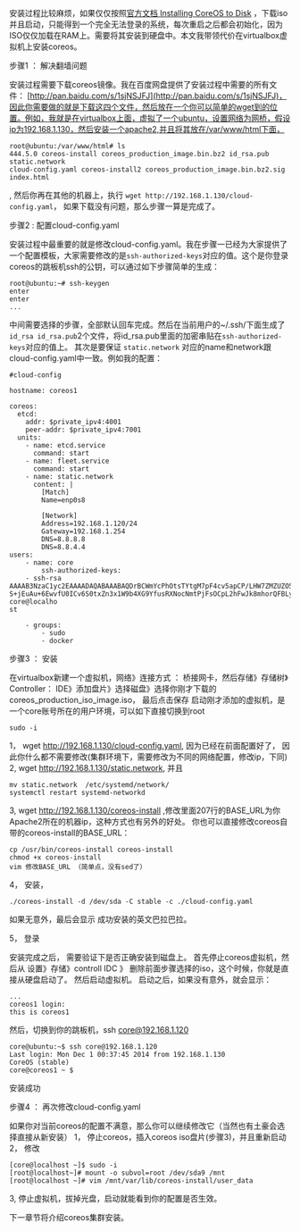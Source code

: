 安装过程比较麻烦，如果仅仅按照[官方文档 Installing CoreOS to Disk](https://coreos.com/docs/running-coreos/bare-metal/installing-to-disk/) ，下载iso并且启动，只能得到一个完全无法登录的系统，每次重启之后都会初始化，因为ISO仅仅加载在RAM上。需要将其安装到硬盘中。本文我带领代价在virtualbox虚拟机上安装coreos。

步骤1 ： 解决翻墙问题
       
安装过程需要下载coreos镜像。我在百度网盘提供了安装过程中需要的所有文件： [http://pan.baidu.com/s/1sjNSJFJ](http://pan.baidu.com/s/1sjNSJFJ)，因此你需要做的就是下载这四个文件，然后放在一个你可以简单的wget到的位置。例如，我就是在virtualbox上面，虚拟了一个ubuntu，设置网络为网桥，假设ip为192.168.1.130，然后安装一个apache2,并且将其放在/var/www/html下面，
```
root@ubuntu:/var/www/html# ls 
444.5.0 coreos-install coreos_production_image.bin.bz2 id_rsa.pub static.network 
cloud-config.yaml coreos-install2 coreos_production_image.bin.bz2.sig index.html
```
, 然后你再在其他的机器上，执行 `wget http://192.168.1.130/cloud-config.yaml`， 如果下载没有问题，那么步骤一算是完成了。

步骤2 :  配置cloud-config.yaml
    
安装过程中最重要的就是修改cloud-config.yaml。我在步骤一已经为大家提供了一个配置模板，大家需要修改的是`ssh-authorized-keys`对应的值。这个是你登录coreos的跳板机ssh的公钥，可以通过如下步骤简单的生成：
```
root@ubuntu:~# ssh-keygen
enter
enter
...
```
中间需要选择的步骤，全部默认回车完成。然后在当前用户的~/.ssh/下面生成了`id_rsa id_rsa.pub`2个文件，将id_rsa.pub里面的加密串贴在`ssh-authorized-keys`对应的值上。
其次是要保证 `static.network` 对应的name和network跟cloud-config.yaml中一致。例如我的配置：
```
#cloud-config

hostname: coreos1

coreos:
  etcd:
    addr: $private_ipv4:4001
    peer-addr: $private_ipv4:7001
  units:
    - name: etcd.service
      command: start
    - name: fleet.service
      command: start
    - name: static.network
      content: |
        [Match]
        Name=enp0s8

        [Network]
        Address=192.168.1.120/24
        Gateway=192.168.1.254
        DNS=8.8.8.8
        DNS=8.8.4.4
users: 
    - name: core 
        ssh-authorized-keys: 
    - ssh-rsa AAAAB3NzaC1yc2EAAAADAQABAAABAQDrBCWmYcPhOtsTYtgM7pF4cv5apCP/LHW7ZMZUZO5AZHaDG61fXGmgFc5Sy8t9yRV40/QLGE1BcwRiGVxx1ChPRzFB9/qSzxyzfErt0WGys44ly/d1KvKFNEhZif0hMtKcfGwntI8pILeaRX8pDK6Vct2u3oabPgvFZJZUUCcjv4Sf8ROjV9E8BVjtQNv7iNwgsDEP+Sgdhq/bsR+Nhcp6VX49rbT 
S+jEuAu+6EwvfU0ICv6S0txZn3x1W9b4XG9YfusRXNocNmtPjFsOCpL2hFwJk8mhorQFBLymOttzNcsW6WxuPyLScAbbrQBmgf/ej8GWw61fwKWba77acBNFt core@localho 
st 

    - groups: 
        - sudo 
        - docker
```

步骤3 ： 安装

在virtualbox新建一个虚拟机，网络》连接方式 ： 桥接网卡，然后存储》存储树》Controller： IDE》添加盘片》选择磁盘》选择你刚才下载的coreos_production_iso_image.iso， 最后点击保存
启动刚才添加的虚拟机，是一个core账号所在的用户环境，可以如下直接切换到root
```
sudo -i 
``` 
1， wget http://192.168.1.130/cloud-config.yaml,  因为已经在前面配置好了， 因此你什么都不需要修改(集群环境下，需要修改为不同的网络配置，修改ip，下同)
2,  wget http://192.168.1.130/static.network,  并且
```
mv static.network  /etc/systemd/network/
systemctl restart systemd-networkd 
``` 
3,   wget http://192.168.1.130/coreos-install ,修改里面207行的BASE_URL为你Apache2所在的机器ip，这种方式也有另外的好处。  你也可以直接修改coreos自带的coreos-install的BASE_URL：
```
cp /usr/bin/coreos-install coreos-install 
chmod +x coreos-install
vim 修改BASE_URL （简单点，没有sed了）
```  

4， 安装， 
```
./coreos-install -d /dev/sda -C stable -c ./cloud-config.yaml
```
如果无意外，最后会显示 成功安装的英文巴拉巴拉。

5， 登录

安装完成之后， 需要验证下是否正确安装到磁盘上。 首先停止coreos虚拟机，然后从 设置》存储》controll IDC 》 删除前面步骤选择的iso，这个时候，你就是直接从硬盘启动了。
然后启动虚拟机。
启动之后，如果没有意外，就会显示：
```
...
coreos1 login:
this is coreos1
```
然后，切换到你的跳板机，ssh core@192.168.1.120
```
core@ubuntu:~$ ssh core@192.168.1.120 
Last login: Mon Dec 1 00:37:45 2014 from 192.168.1.130 
CoreOS (stable) 
core@coreos1 ~ $
```
安装成功

步骤4 ： 再次修改cloud-config.yaml

如果你对当前coreos的配置不满意，那么你可以继续修改它（当然也有土豪会选择直接从新安装）
1， 停止coreos，插入coreos iso盘片(步骤3)，并且重新启动
2， 修改
```
[core@localhost ~]$ sudo -i 
[root@localhost~]# mount -o subvol=root /dev/sda9 /mnt 
[root@localhost ~]# vim /mnt/var/lib/coreos-install/user_data
```
3, 停止虚拟机，拔掉光盘，启动就能看到你的配置是否生效。

下一章节将介绍coreos集群安装。


